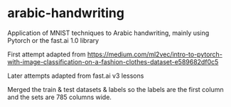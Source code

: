 # arabic-handwriting
Application of MNIST techniques to Arabic handwriting, mainly using Pytorch or the fast.ai 1.0 library

First attempt adapted from https://medium.com/ml2vec/intro-to-pytorch-with-image-classification-on-a-fashion-clothes-dataset-e589682df0c5

Later attempts adapted from fast.ai v3 lessons

Merged the train & test datasets & labels so the labels are the first column and the sets are 785 columns wide. 
